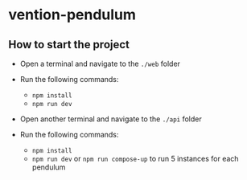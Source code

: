# vention-pendulum

## How to start the project

- Open a terminal and navigate to the `./web` folder
- Run the following commands:
  - `npm install`
  - `npm run dev`

- Open another terminal and navigate to the `./api` folder
- Run the following commands:
  - `npm install`
  - `npm run dev` or `npm run compose-up` to run 5 instances for each pendulum
